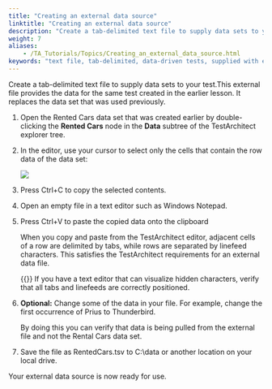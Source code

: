 ```yaml
--- 
title: "Creating an external data source"
linktitle: "Creating an external data source"
description: "Create a tab-delimited text file to supply data sets to your test."
weight: 7
aliases: 
    - /TA_Tutorials/Topics/Creating_an_external_data_source.html
keywords: "text file, tab-delimited, data-driven tests, supplied with external data, supplied from text file, data sets, external data source, dynamically refilled, built-in actions, refill data set"
---
```


Create a tab-delimited text file to supply data sets to your test.This external file provides the data for the same test created in the earlier lesson. It replaces the data set that was used previously.

1.  Open the Rented Cars data set that was created earlier by double-clicking the **Rented Cars** node in the **Data** subtree of the TestArchitect explorer tree.

2.  In the editor, use your cursor to select only the cells that contain the row data of the data set:

    ![](/images/TA_Tutorials/Images/tut.Data_Sets.Rented_Cars_DS.data_selected.png)

3.  Press Ctrl+C to copy the selected contents.

4.  Open an empty file in a text editor such as Windows Notepad.

5.  Press Ctrl+V to paste the copied data onto the clipboard

    When you copy and paste from the TestArchitect editor, adjacent cells of a row are delimited by tabs, while rows are separated by linefeed characters. This satisfies the TestArchitect requirements for an external data file.

    {{<note>}} If you have a text editor that can visualize hidden characters, verify that all tabs and linefeeds are correctly positioned.

6.  **Optional:** Change some of the data in your file. For example, change the first occurrence of Prius to Thunderbird.

    By doing this you can verify that data is being pulled from the external file and not the Rental Cars data set.

7.  Save the file as RentedCars.tsv to C:\\data or another location on your local drive.


Your external data source is now ready for use.




